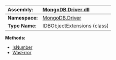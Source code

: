| **Assembly:** | [MongoDB.Driver.dll](MongoDB_Driver.md) |
|:--------------|:----------------------------------------|
| **Namespace:** | [MongoDB.Driver](N_MongoDB_Driver.md)   |
| **Type Name:** | IDBObjectExtensions (class)             |

**Methods:**
  * [IsNumber](#IsNumber.md)
  * [WasError](#WasError.md)
